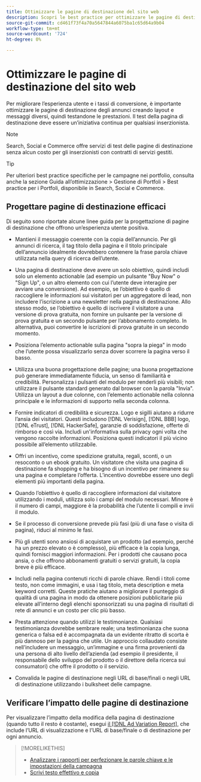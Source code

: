 ```yaml
---
title: Ottimizzare le pagine di destinazione del sito web
description: Scopri le best practice per ottimizzare le pagine di destinazione del tuo sito web.
source-git-commit: cd461f73f4a70a5647844a6075ba1c65d64a9b04
workflow-type: tm+mt
source-wordcount: '724'
ht-degree: 0%

---
```


# Ottimizzare le pagine di destinazione del sito web

Per migliorare l’esperienza utente e i tassi di conversione, è importante ottimizzare le pagine di destinazione degli annunci creando layout e messaggi diversi, quindi testandone le prestazioni. Il test della pagina di destinazione deve essere un’iniziativa continua per qualsiasi inserzionista.

>[!NOTE]
>
>Search, Social e Commerce offre servizi di test delle pagine di destinazione senza alcun costo per gli inserzionisti con contratti di servizi gestiti.

>[!TIP]
>
>Per ulteriori best practice specifiche per le campagne nei portfolio, consulta anche la sezione Guida all’ottimizzazione > Gestione di Portfoli > Best practice per i Portfoli, disponibile in Search, Social e Commerce.<!-- verify convention for referencing Optimization Guide here -->

## Progettare pagine di destinazione efficaci

Di seguito sono riportate alcune linee guida per la progettazione di pagine di destinazione che offrono un’esperienza utente positiva.

* Mantieni il messaggio coerente con la copia dell’annuncio. Per gli annunci di ricerca, il tag titolo della pagina e il titolo principale dell’annuncio idealmente dovrebbero contenere la frase parola chiave utilizzata nella query di ricerca dell’utente.

* Una pagina di destinazione deve avere un solo obiettivo, quindi includi solo un elemento actionable (ad esempio un pulsante &quot;Buy Now&quot; o &quot;Sign Up&quot;, o un altro elemento con cui l’utente deve interagire per avviare una conversione). Ad esempio, se l’obiettivo è quello di raccogliere le informazioni sui visitatori per un aggregatore di lead, non includere l’iscrizione a una newsletter nella pagina di destinazione. Allo stesso modo, se l’obiettivo è quello di iscrivere il visitatore a una versione di prova gratuita, non fornire un pulsante per la versione di prova gratuita e un secondo pulsante per l’abbonamento completo. In alternativa, puoi convertire le iscrizioni di prova gratuite in un secondo momento.

* Posiziona l’elemento actionable sulla pagina &quot;sopra la piega&quot; in modo che l’utente possa visualizzarlo senza dover scorrere la pagina verso il basso.

* Utilizza una buona progettazione delle pagine; una buona progettazione può generare immediatamente fiducia, un senso di familiarità e credibilità. Personalizza i pulsanti del modulo per renderli più visibili; non utilizzare il pulsante standard generato dal browser con la parola &quot;Invia&quot;. Utilizza un layout a due colonne, con l’elemento actionable nella colonna principale e le informazioni di supporto nella seconda colonna.

* Fornire indicatori di credibilità e sicurezza. Logo e sigilli aiutano a ridurre l’ansia dei visitatori. Questi includono [!DNL Verisign], [!DNL BBB] logo, [!DNL eTrust], [!DNL HackerSafe], garanzie di soddisfazione, offerte di rimborso e così via. Includi un&#39;informativa sulla privacy ogni volta che vengono raccolte informazioni. Posiziona questi indicatori il più vicino possibile all’elemento utilizzabile.

* Offri un incentivo, come spedizione gratuita, regali, sconti, o un resoconto o un ebook gratuito. Un visitatore che visita una pagina di destinazione fa shopping e ha bisogno di un incentivo per rimanere su una pagina e completare l’offerta. L’incentivo dovrebbe essere uno degli elementi più importanti della pagina.

* Quando l’obiettivo è quello di raccogliere informazioni dal visitatore utilizzando i moduli, utilizza solo i campi del modulo necessari. Minore è il numero di campi, maggiore è la probabilità che l’utente li compili e invii il modulo.

* Se il processo di conversione prevede più fasi (più di una fase o visita di pagina), riduci al minimo le fasi.

* Più gli utenti sono ansiosi di acquistare un prodotto (ad esempio, perché ha un prezzo elevato o è complesso), più efficace è la copia lunga, quindi fornisci maggiori informazioni. Per i prodotti che causano poca ansia, o che offrono abbonamenti gratuiti o servizi gratuiti, la copia breve è più efficace.

* Includi nella pagina contenuti ricchi di parole chiave. Rendi i titoli come testo, non come immagini, e usa i tag titolo, meta description e meta keyword corretti. Queste pratiche aiutano a migliorare il punteggio di qualità di una pagina in modo da ottenere posizioni pubblicitarie più elevate all’interno degli elenchi sponsorizzati su una pagina di risultati di rete di annunci e un costo per clic più basso.

* Presta attenzione quando utilizzi le testimonianze. Qualsiasi testimonianza dovrebbe sembrare reale; una testimonianza che suona generica o falsa ed è accompagnata da un evidente ritratto di scorta è più dannoso per la pagina che utile. Un approccio collaudato consiste nell’includere un messaggio, un’immagine e una firma provenienti da una persona di alto livello dell’azienda (ad esempio il presidente, il responsabile dello sviluppo del prodotto o il direttore della ricerca sui consumatori) che offre il prodotto o il servizio.

* Convalida le pagine di destinazione negli URL di base/finali o negli URL di destinazione utilizzando i bulksheet delle campagne.

## Verificare l’impatto delle pagine di destinazione

Per visualizzare l’impatto della modifica della pagina di destinazione (quando tutto il resto è costante), esegui [il [!DNL Ad Variation Report]](/help/search-social-commerce/reports/management/basic-advanced/ad-variation-report.md), che include l’URL di visualizzazione e l’URL di base/finale o di destinazione per ogni annuncio.

>[!MORELIKETHIS]
>
>* [Analizzare i rapporti per perfezionare le parole chiave e le impostazioni della campagna](best-practices-analyze.md)
>* [Scrivi testo effettivo e copia](best-practices-write.md)

